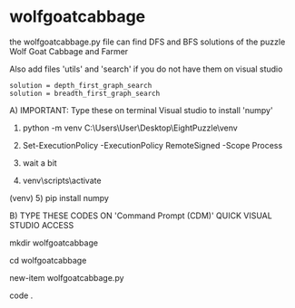 # wolfgoatcabbage

the wolfgoatcabbage.py file can find DFS and BFS solutions of the puzzle Wolf Goat Cabbage and Farmer

Also add files 'utils' and 'search' if you do not have them on visual studio

    solution = depth_first_graph_search
    solution = breadth_first_graph_search


A) IMPORTANT: Type these on terminal Visual studio to install 'numpy'

1) python -m venv C:\Users\User\Desktop\EightPuzzle\venv

2) Set-ExecutionPolicy -ExecutionPolicy RemoteSigned -Scope Process

3) wait a bit

4) venv\scripts\activate

(venv)       5) pip install numpy



B) TYPE THESE CODES ON 'Command Prompt (CDM)' QUICK VISUAL STUDIO ACCESS 

mkdir wolfgoatcabbage

cd wolfgoatcabbage

new-item wolfgoatcabbage.py

code .
